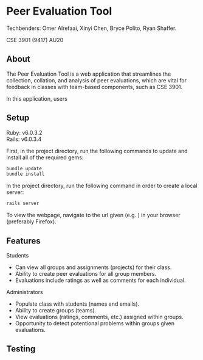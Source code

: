 # Peer Evaluation Tool
Techbenders: Omer Alrefaai, Xinyi Chen, Bryce Polito, Ryan Shaffer.

CSE 3901 (9417) AU20    

## About
The Peer Evaluation Tool is a web application that streamlines the collection, collation, and analysis of peer evaluations, which are
vital for feedback in classes with team-based components, such as CSE 3901.

In this application, users

## Setup
Ruby: v6.0.3.2   
Rails: v6.0.3.4

First, in the project directory, run the following commands to update and install all of the required gems:

```bash
bundle update
bundle install
```

In the project directory, run the following command in order to create a local server:

```bash
rails server
```

To view the webpage, navigate to the url given (e.g. ) in your browser (preferably Firefox).

## Features
Students
  - Can view all groups and assignments (projects) for their class. 
  - Ability to create peer evaluations for all group members.
  - Evaluations include ratings as well as comments for each individual.
    
Administrators
  - Populate class with students (names and emails).
  - Ability to create groups (teams).
  - View evaluations (ratings, comments, etc.) assigned within groups.
  - Opportunity to detect potentional problems within groups given evaluations. 
  
## Testing


